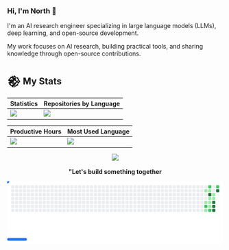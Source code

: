 ### Hi, I'm North 👋

I'm an AI research engineer specializing in large language models (LLMs), deep learning, and open-source development. 

My work focuses on AI research, building practical tools, and sharing knowledge through open-source contributions.  

##

## 𒆙 My Stats

<div align="center">

| Statistics                                                                                       | Repositories by Language                                                                                      |
| ------------------------------------------------------------------------------------------------ | ------------------------------------------------------------------------------------------------------------- |
| ![](http://github-profile-summary-cards.vercel.app/api/cards/stats?username=norseson&theme=aura) | ![](http://github-profile-summary-cards.vercel.app/api/cards/repos-per-language?username=norseson&theme=aura) |

| Productive Hours                                                                                                       | Most Used Language                                                                                              |
| ---------------------------------------------------------------------------------------------------------------------- | --------------------------------------------------------------------------------------------------------------- |
| ![](http://github-profile-summary-cards.vercel.app/api/cards/productive-time?username=norseson&theme=aura&utcOffset=8) | ![](http://github-profile-summary-cards.vercel.app/api/cards/most-commit-language?username=norseson&theme=aura) |

</div>

<div align="center">

![](http://github-profile-summary-cards.vercel.app/api/cards/profile-details?username=norseson&theme=aura)

</div>

<div align="center">
  <p><strong>"Let's build something together</strong></p>
<picture>
  <source
    media="(prefers-color-scheme: dark)"
    srcset="images/breakout-dark.svg"
  />
  <source
    media="(prefers-color-scheme: light)"
    srcset="images/breakout-light.svg"
  />
  <img alt="Breakout Game" src="images/breakout-light.svg" />
</picture>
</div>

